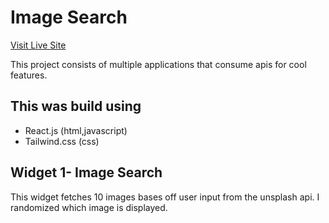# Image Search #
[Visit Live Site](https://nsikan-spa-widgets.netlify.app/)

This project consists of multiple applications that consume apis for cool features.

## This was build using ##
* React.js (html,javascript)
* Tailwind.css (css)

## Widget 1- Image Search ##
This widget fetches 10 images bases off user input from the unsplash api. I randomized which image is displayed. 


